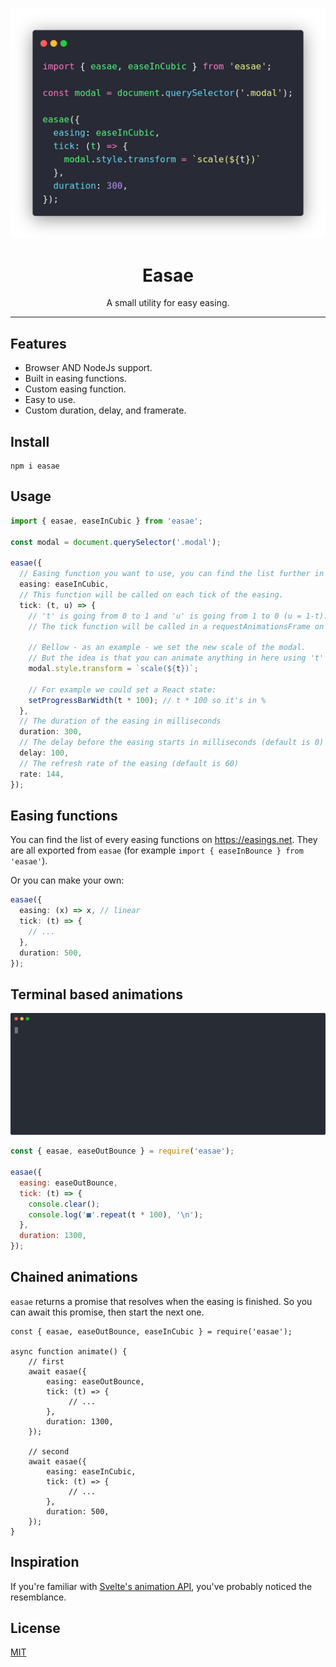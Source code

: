 <p align="center">
  <img src="https://raw.githubusercontent.com/AnatoleLucet/easae/main/docs/assets/code-preview.webp" />
</p>

<h1 align="center">Easae</h1>

<p align="center">A small utility for easy easing.</p>

---

## Features

- Browser AND NodeJs support.
- Built in easing functions.
- Custom easing function.
- Easy to use.
- Custom duration, delay, and framerate.

## Install

```
npm i easae
```

## Usage

```ts
import { easae, easeInCubic } from 'easae';

const modal = document.querySelector('.modal');

easae({
  // Easing function you want to use, you can find the list further in the doc.
  easing: easeInCubic,
  // This function will be called on each tick of the easing.
  tick: (t, u) => {
    // 't' is going from 0 to 1 and 'u' is going from 1 to 0 (u = 1-t).
    // The tick function will be called in a requestAnimationsFrame on the browser, and a setTimeout in Node.

    // Bellow - as an example - we set the new scale of the modal.
    // But the idea is that you can animate anything in here using 't' and 'u'.
    modal.style.transform = `scale(${t})`;

    // For example we could set a React state:
    setProgressBarWidth(t * 100); // t * 100 so it's in %
  },
  // The duration of the easing in milliseconds
  duration: 300,
  // The delay before the easing starts in milliseconds (default is 0)
  delay: 100,
  // The refresh rate of the easing (default is 60)
  rate: 144,
});
```

## Easing functions

You can find the list of every easing functions on https://easings.net. They are all exported from `easae` (for example `import { easeInBounce } from 'easae'`).

Or you can make your own:

```ts
easae({
  easing: (x) => x, // linear
  tick: (t) => {
    // ...
  },
  duration: 500,
});
```

## Terminal based animations

<p align="center">
  <img width="1000px" src="https://raw.githubusercontent.com/AnatoleLucet/easae/main/docs/assets/terminal.svg" />
</p>

```js
const { easae, easeOutBounce } = require('easae');

easae({
  easing: easeOutBounce,
  tick: (t) => {
    console.clear();
    console.log('■'.repeat(t * 100), '\n');
  },
  duration: 1300,
});
```

## Chained animations

`easae` returns a promise that resolves when the easing is finished. So you can await this promise, then start the next one.

```
const { easae, easeOutBounce, easeInCubic } = require('easae');

async function animate() {
	// first
	await easae({
		easing: easeOutBounce,
		tick: (t) => {
			 // ...
		},
		duration: 1300,
	});

	// second
	await easae({
		easing: easeInCubic,
		tick: (t) => {
			 // ...
		},
		duration: 500,
	});
}
```

## Inspiration

If you're familiar with [Svelte's animation API](https://svelte.dev/docs#animate_fn), you've probably noticed the resemblance.

## License

[MIT](LICENSE)
